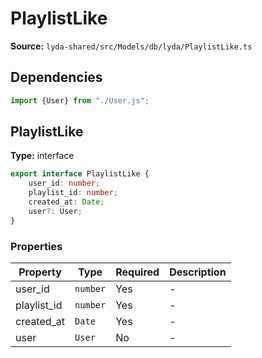 # PlaylistLike

**Source:** `lyda-shared/src/Models/db/lyda/PlaylistLike.ts`

## Dependencies

```typescript
import {User} from "./User.js";
```

## PlaylistLike

**Type:** interface

```typescript
export interface PlaylistLike {
    user_id: number;
    playlist_id: number;
    created_at: Date;
    user?: User;
}
```

### Properties

| Property | Type | Required | Description |
|----------|------|----------|-------------|
| user_id | `number` | Yes | - |
| playlist_id | `number` | Yes | - |
| created_at | `D​a​t​e` | Yes | - |
| user | `U​s​e​r` | No | - |

